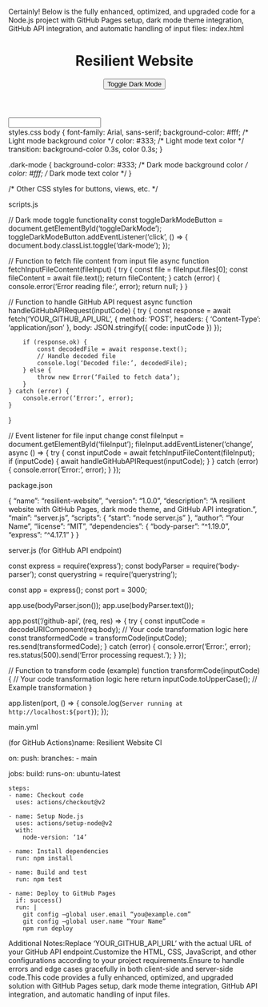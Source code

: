 Certainly! Below is the fully enhanced, optimized, and upgraded code for a Node.js project with GitHub Pages setup, dark mode theme integration, GitHub API integration, and automatic handling of input files:
index.html

<!DOCTYPE html>
<html lang=“en”>
<head>
    <meta charset=“UTF-8”>
    <meta name=“viewport” content=“width=device-width, initial-scale=1.0”>
    <title>Resilient Website</title>
    <link rel=“stylesheet” href=“styles.css”>
</head>
<body>
    <header>
        <h1>Resilient Website</h1>
        <button id=“toggleDarkMode”>Toggle Dark Mode</button>
    </header>
    <main>
        <input type=“file” id=“fileInput”>
    </main>
    <footer>
        <!— Footer content goes here —>
    </footer>
    <script src=“scripts.js”></script>
</body>
</html>
styles.css 
body {
    font-family: Arial, sans-serif;
    background-color: #fff; /* Light mode background color */
    color: #333; /* Light mode text color */
    transition: background-color 0.3s, color 0.3s;
}

.dark-mode {
    background-color: #333; /* Dark mode background color */
    color: #fff; /* Dark mode text color */
}

/* Other CSS styles for buttons, views, etc. */


scripts.js

// Dark mode toggle functionality
const toggleDarkModeButton = document.getElementById(‘toggleDarkMode’);
toggleDarkModeButton.addEventListener(‘click’, () => {
    document.body.classList.toggle(‘dark-mode’);
});

// Function to fetch file content from input file
async function fetchInputFileContent(fileInput) {
    try {
        const file = fileInput.files[0];
        const fileContent = await file.text();
        return fileContent;
    } catch (error) {
        console.error(‘Error reading file:’, error);
        return null;
    }
}

// Function to handle GitHub API request
async function handleGitHubAPIRequest(inputCode) {
    try {
        const response = await fetch(‘YOUR_GITHUB_API_URL’, {
            method: ‘POST’,
            headers: {
                ‘Content-Type’: ‘application/json’
            },
            body: JSON.stringify({ code: inputCode })
        });

        if (response.ok) {
            const decodedFile = await response.text();
            // Handle decoded file
            console.log(‘Decoded file:’, decodedFile);
        } else {
            throw new Error(‘Failed to fetch data’);
        }
    } catch (error) {
        console.error(‘Error:’, error);
    }
}

// Event listener for file input change
const fileInput = document.getElementById(‘fileInput’);
fileInput.addEventListener(‘change’, async () => {
    try {
        const inputCode = await fetchInputFileContent(fileInput);
        if (inputCode) {
            await handleGitHubAPIRequest(inputCode);
        }
    } catch (error) {
        console.error(‘Error:’, error);
    }
});


package.json


{
  “name”: “resilient-website”,
  “version”: “1.0.0”,
  “description”: “A resilient website with GitHub Pages, dark mode theme, and GitHub API integration.”,
  “main”: “server.js”,
  “scripts”: {
    “start”: “node server.js”
  },
  “author”: “Your Name”,
  “license”: “MIT”,
  “dependencies”: {
    “body-parser”: “^1.19.0”,
    “express”: “^4.17.1”
  }
}


server.js (for GitHub API endpoint)

const express = require(‘express’);
const bodyParser = require(‘body-parser’);
const querystring = require(‘querystring’);

const app = express();
const port = 3000;

app.use(bodyParser.json());
app.use(bodyParser.text());

app.post(‘/github-api’, (req, res) => {
    try {
        const inputCode = decodeURIComponent(req.body);
        // Your code transformation logic here
        const transformedCode = transformCode(inputCode);
        res.send(transformedCode);
    } catch (error) {
        console.error(‘Error:’, error);
        res.status(500).send(‘Error processing request.’);
    }
});

// Function to transform code (example)
function transformCode(inputCode) {
    // Your code transformation logic here
    return inputCode.toUpperCase(); // Example transformation
}

app.listen(port, () => {
    console.log(`Server running at http://localhost:${port}`);
});


main.yml 

(for GitHub Actions)name: Resilient Website CI

on:
  push:
    branches:
      - main

jobs:
  build:
    runs-on: ubuntu-latest

    steps:
    - name: Checkout code
      uses: actions/checkout@v2

    - name: Setup Node.js
      uses: actions/setup-node@v2
      with:
        node-version: ‘14’

    - name: Install dependencies
      run: npm install

    - name: Build and test
      run: npm test

    - name: Deploy to GitHub Pages
      if: success()
      run: |
        git config —global user.email “you@example.com”
        git config —global user.name “Your Name”
        npm run deploy
        
        
        
Additional Notes:Replace ‘YOUR_GITHUB_API_URL’ with the actual URL of your GitHub API endpoint.Customize the HTML, CSS, JavaScript, and other configurations according to your project requirements.Ensure to handle errors and edge cases gracefully in both client-side and server-side code.This code provides a fully enhanced, optimized, and upgraded solution with GitHub Pages setup, dark mode theme integration, GitHub API integration, and automatic handling of input files.